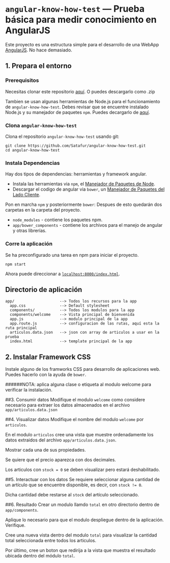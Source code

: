 # `angular-know-how-test` — Prueba básica para medir conocimiento en AngularJS

Este proyecto es una estructura simple para el desarrollo de una WebApp [AngularJS][angularjs]. No hace demasiado.

## 1. Prepara el entorno

### Prerequisitos

Necesitas clonar este repositorio [aquí][git].  O puedes descargarlo como .zip

Tambien se usan algunas herramientas de Node.js para el funcionamiento de `angular-know-how-test`. Debes revisar que se encuentre instalado Node.js 
y su manejador de paquetes `npm`. Puedes decargarlo de [aquí][node].

### Clona `angular-know-how-test`

Clona el repositorio `angular-know-how-test` usando git:

```
git clone https://github.com/Satafur/angular-know-how-test.git
cd angular-know-how-test
```

### Instala Dependencias

Hay dos tipos de dependencias: herramientas y framework angular.

* Instala las herramientas via `npm`, el [Manejador de Paquetes de Node][npm].
* Descargar el codigo de angular via `bower`, un [Manejador de Paquetes del Lado Cliente][bower].

Pon en marcha `npm` y posteriormente `bower`: Despues de esto quedarán dos carpetas en la carpeta del proyecto.

* `node_modules` - contiene los paquetes npm.
* `app/bower_components` - contiene los archivos para el manejo de angular y otras librerías.

### Corre la aplicación

Se ha preconfigurado una tarea en npm para iniciar el proyecto.

```
npm start
```

Ahora puede direccionar a [`localhost:8000/index.html`][local-app-url].


## Directorio de aplicación

```
app/                    --> Todos los recursos para la app
  app.css               --> Default stylesheet
  components/           --> Todos los modulos para la app
  components/welcome    --> Vista principal de bienvenida
  app.js                --> modulo principal de la app
  app.route.js          --> configuracion de las rutas, aquí esta la ruta principal
  articulos.data.json   --> json con array de articulos a usar en la prueba
  index.html            --> template principal de la app
```


## 2. Instalar Framework CSS

Instale alguno de los framworks CSS para desarrollo de aplicaciones web.  Puedes hacerlo
con la ayuda de `bower`.


######NOTA: aplica alguna clase o etiqueta al modulo welcome para verificar la instalación.


##3. Consumir datos
Modifique el modulo `welcome` como considere necesario para extraer los datos almacenados
en el archivo `app/articulos.data.json` 


##4. Visualizar datos
Modifique el nombre del modulo `welcome` por `articulos`.

En el modulo `articulos` cree una vista que muestre ordenadamente los datos extraidos del archivo `app/articulos.data.json`.

Mostrar cada una de sus propiedades.

Se quiere que el precio aparezca con dos decimales.

Los articulos con `stock = 0` se deben visualizar pero estará deshabilitado.


##5. Interactuar con los datos
Se requiere seleccionar alguna cantidad de un artículo que se encuentre disponible, es decir, con `stock != 0`.

Dicha cantidad debe restarse al `stock` del artículo seleccionado.

##6. Resultado
Crear un modulo llamdo `total` en otro directorio dentro de `app/components`.

Aplique lo necesario para que el modulo despliegue dentro de la aplicación. Verifique.

Cree una nueva vista dentro del modulo `total` para visualizar la cantidad total seleccionada
entre todos los articulos.

Por último, cree un boton que redirija  a la vista que muestra el resultado ubicada dentro del módulo `total`.



[angularjs]: https://angularjs.org/
[bower]: http://bower.io/
[git]: https://github.com/Satafur/angular-know-how-test
[node]: https://nodejs.org/
[npm]: https://www.npmjs.org/
[local-app-url]: `localhost:8000/index.html`
